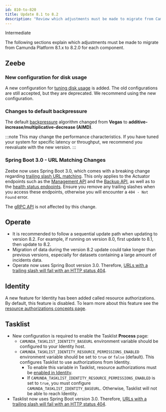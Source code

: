 ```yaml
---
id: 810-to-820
title: Update 8.1 to 8.2
description: "Review which adjustments must be made to migrate from Camunda Platform 8.1.x to Camunda Platform 8.2.0."
---
```


<span class="badge badge--primary">Intermediate</span>

The following sections explain which adjustments must be made to migrate from Camunda Platform 8.1.x to 8.2.0 for each component.

## Zeebe

### New configuration for disk usage

A new configuration for [tuning disk usage](/self-managed/zeebe-deployment/operations/disk-space.md) is added.
The old configurations are still accepted, but they are deprecated. We recommend using the new configuration.

### Changes to default backpressure

The default [backpressure](/self-managed/zeebe-deployment/operations/backpressure.md) algorithm changed from **Vegas** to **additive-increase/multiplicative-decrease (AIMD)**.

:::note
This may change the performance characteristics. If you have tuned your system for specific latency or throughput, we recommend you reevaluate with the new version.
:::

### Spring Boot 3.0 - URL Matching Changes

Zeebe now uses Spring Boot 3.0, which comes with a breaking change regarding [trailing slash URL matching](https://github.com/spring-projects/spring-boot/wiki/Spring-Boot-3.0-Migration-Guide#spring-mvc-and-webflux-url-matching-changes).
This only applies to the Actuator endpoints such as the [Management API](/self-managed/zeebe-deployment/operations/management-api.md) and the [Backup API](/self-managed/operational-guides/backup-restore/zeebe-backup-and-restore.md), as well as to the [health status endpoints](/self-managed/zeebe-deployment/operations/health.md). Ensure you remove any trailing slashes when you access these endpoints, otherwise you will encounter a `404 - Not Found` error.

The [gRPC API](/apis-tools/grpc.md) is not affected by this change.

## Operate

- It is recommended to follow a sequential update path when updating to version 8.2. For example, if running on version 8.0, first update to 8.1, then update to 8.2.
- Migration of data during the version 8.2 update could take longer than previous versions, especially for datasets containing a large amount of incidents data.
- Operate now uses Spring Boot version 3.0. Therefore, [URLs with a trailing slash will fail with an HTTP status 404](https://github.com/spring-projects/spring-boot/wiki/Spring-Boot-3.0-Migration-Guide#spring-mvc-and-webflux-url-matching-changes).

## Identity

A new feature for Identity has been added called resource authorizations. By default, this feature is disabled. To learn more about this feature see the [resource authorizations concepts page](/self-managed/concepts/access-control/resource-authorizations.md).

## Tasklist

- New configuration is required to enable the Tasklist **Process** page:
  - `CAMUNDA_TASKLIST_IDENTITY_BASEURL` environment variable should be configured to your Identity host.
  - `CAMUNDA_TASKLIST_IDENTITY_RESOURCE_PERMISSIONS_ENABLED` environment variable should be set to `true` or `false` (default). This configures Tasklist to use authorizations from Identity.
    - To enable this variable in Tasklist, resource authorizations must be [enabled in Identity](/self-managed/concepts/access-control/resource-authorizations.md).
    - If `CAMUNDA_TASKLIST_IDENTITY_RESOURCE_PERMISSIONS_ENABLED` is set to `true`, you must configure `CAMUNDA_TASKLIST_IDENTITY_BASEURL`. Otherwise, Tasklist will not be able to reach Identity.
- Tasklist now uses Spring Boot version 3.0. Therefore, [URLs with a trailing slash will fail with an HTTP status 404](https://github.com/spring-projects/spring-boot/wiki/Spring-Boot-3.0-Migration-Guide#spring-mvc-and-webflux-url-matching-changes).
